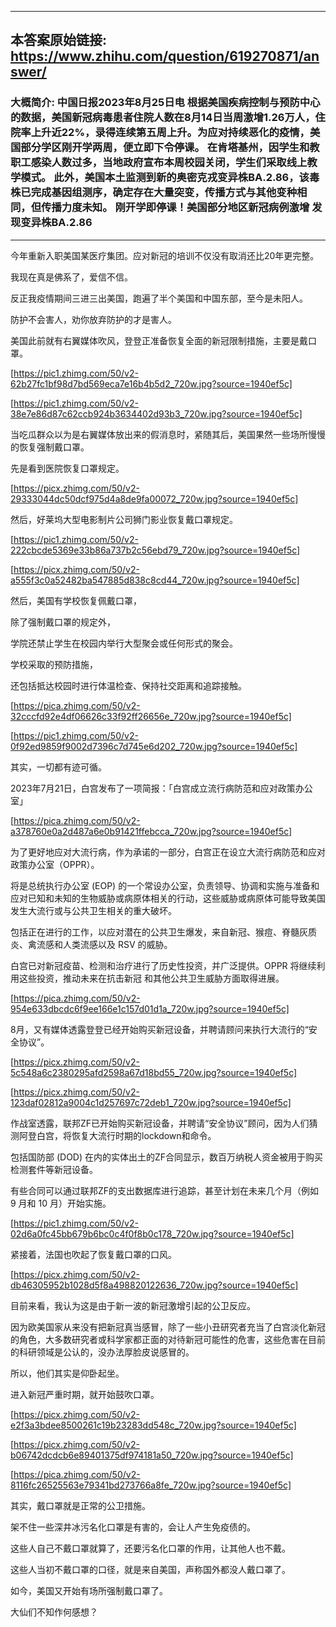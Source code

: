 ----------------------------------------
## 本答案原始链接: https://www.zhihu.com/question/619270871/answer/
### 大概简介: 中国日报2023年8月25日电 根据美国疾病控制与预防中心的数据，美国新冠病毒患者住院人数在8月14日当周激增1.26万人，住院率上升近22%，录得连续第五周上升。为应对持续恶化的疫情，美国部分学区刚开学两周，便立即下令停课。 在肯塔基州，因学生和教职工感染人数过多，当地政府宣布本周校园关闭，学生们采取线上教学模式。 此外，美国本土监测到新的奥密克戎变异株BA.2.86，该毒株已完成基因组测序，确定存在大量突变，传播方式与其他变种相同，但传播力度未知。 刚开学即停课！美国部分地区新冠病例激增 发现变异株BA.2.86
----------------------------------------
今年重新入职美国某医疗集团。应对新冠的培训不仅没有取消还比20年更完整。

我现在真是佛系了，爱信不信。

反正我疫情期间三进三出美国，跑遍了半个美国和中国东部，至今是未阳人。

防护不会害人，劝你放弃防护的才是害人。

美国此前就有右翼媒体吹风，登登正准备恢复全面的新冠限制措施，主要是戴口罩。

[https://pic1.zhimg.com/50/v2-62b27fc1bf98d7bd569eca7e16b4b5d2_720w.jpg?source=1940ef5c]




[https://pic1.zhimg.com/50/v2-38e7e86d87c62ccb924b3634402d93b3_720w.jpg?source=1940ef5c]

当吃瓜群众以为是右翼媒体放出来的假消息时，紧随其后，美国果然一些场所慢慢的恢复强制戴口罩。


先是看到医院恢复口罩规定。

[https://picx.zhimg.com/50/v2-29333044dc50dcf975d4a8de9fa00072_720w.jpg?source=1940ef5c]


然后，好莱坞大型电影制片公司狮门影业恢复戴口罩规定。

[https://pic1.zhimg.com/50/v2-222cbcde5369e33b86a737b2c56ebd79_720w.jpg?source=1940ef5c]




[https://picx.zhimg.com/50/v2-a555f3c0a52482ba547885d838c8cd44_720w.jpg?source=1940ef5c]

然后，美国有学校恢复佩戴口罩，

除了强制戴口罩的规定外，

学院还禁止学生在校园内举行大型聚会或任何形式的聚会。

学校采取的预防措施，

还包括抵达校园时进行体温检查、保持社交距离和追踪接触。

[https://pica.zhimg.com/50/v2-32cccfd92e4df06626c33f92ff26656e_720w.jpg?source=1940ef5c]




[https://pic1.zhimg.com/50/v2-0f92ed9859f9002d7396c7d745e6d202_720w.jpg?source=1940ef5c]

其实，一切都有迹可循。

2023年7月21日，白宫发布了一项简报：「白宫成立流行病防范和应对政策办公室」

[https://pica.zhimg.com/50/v2-a378760e0a2d487a6e0b91421ffebcca_720w.jpg?source=1940ef5c]

为了更好地应对大流行病，作为承诺的一部分，白宫正在设立大流行病防范和应对政策办公室（OPPR）。

将是总统执行办公室 (EOP) 的一个常设办公室，负责领导、协调和实施与准备和应对已知和未知的生物威胁或病原体相关的行动，这些威胁或病原体可能导致美国发生大流行或与公共卫生相关的重大破坏。

包括正在进行的工作，以应对潜在的公共卫生爆发，来自新冠、猴痘、脊髓灰质炎、禽流感和人类流感以及 RSV 的威胁。

白宫已对新冠疫苗、检测和治疗进行了历史性投资，并广泛提供。OPPR 将继续利用这些投资，推动未来在抗击新冠 和其他公共卫生威胁方面取得进展。

[https://pica.zhimg.com/50/v2-954e633dbcdc6f9ee166e1c157d01d1a_720w.jpg?source=1940ef5c]

8月，又有媒体透露登登已经开始购买新冠设备，并聘请顾问来执行大流行的“安全协议”。

[https://picx.zhimg.com/50/v2-5c548a6c2380295afd2598a67d18bd55_720w.jpg?source=1940ef5c]




[https://picx.zhimg.com/50/v2-123daf02812a9004c1d257697c72deb1_720w.jpg?source=1940ef5c]

作战室透露，联邦ZF已开始购买新冠设备，并聘请“安全协议”顾问，因为人们猜测阿登白宫，将恢复大流行时期的lockdown和命令。

包括国防部 (DOD) 在内的实体出土的ZF合同显示，数百万纳税人资金被用于购买检测套件等新冠设备。

有些合同可以通过联邦ZF的支出数据库进行追踪，甚至计划在未来几个月（例如 9 月和 10 月）开始实施。

[https://pic1.zhimg.com/50/v2-02d6a0fc45bb679b6bc0c4f0f8b0c178_720w.jpg?source=1940ef5c]


紧接着，法国也吹起了恢复戴口罩的口风。

[https://picx.zhimg.com/50/v2-db46305952b1028d5f8a498820122636_720w.jpg?source=1940ef5c]


目前来看，我认为这是由于新一波的新冠激增引起的公卫反应。

因为欧美国家从来没有把新冠真当感冒，除了一些小丑研究者充当了白宫淡化新冠的角色，大多数研究者或科学家都正面的对待新冠可能性的危害，这些危害在目前的科研领域是公认的，没办法厚脸皮说感冒的。

所以，他们其实是仰卧起坐。

进入新冠严重时期，就开始鼓吹口罩。

[https://picx.zhimg.com/50/v2-e2f3a3bdee8500261c19b23283dd548c_720w.jpg?source=1940ef5c]




[https://picx.zhimg.com/50/v2-b06742dcdcb6e89401375df974181a50_720w.jpg?source=1940ef5c]




[https://pica.zhimg.com/50/v2-8116fc26525563e79341bd273766a8fe_720w.jpg?source=1940ef5c]


其实，戴口罩就是正常的公卫措施。

架不住一些深井冰污名化口罩是有害的，会让人产生免疫债的。

这些人自己不戴口罩就算了，还要污名化口罩的作用，让其他人也不戴。

这些人当初不戴口罩的口径，就是来自美国，声称国外都没人戴口罩了。

如今，美国又开始有场所强制戴口罩了。

大仙们不知作何感想？